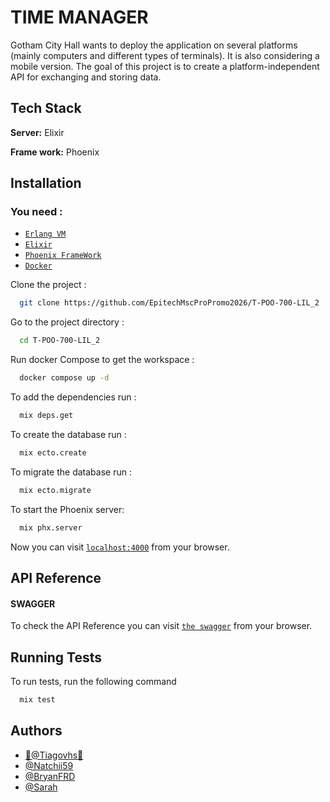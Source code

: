 
# TIME MANAGER

 Gotham City Hall wants to deploy the application on several platforms (mainly computers and different types of terminals). It is also considering a mobile version.
 The goal of this project is to create a platform-independent API for exchanging and storing data.


## Tech Stack

**Server:** Elixir

**Frame work:** Phoenix


## Installation

### You need :
- [``Erlang VM``](https://www.erlang.org/downloads.html)
- [`Elixir`](https://elixir-lang.org/install.html) 
- [``Phoenix FrameWork``](https://hexdocs.pm/phoenix/up_and_running.html)
- [``Docker``](https://www.docker.com/products/docker-desktop/)

    


Clone the project :

```bash
  git clone https://github.com/EpitechMscProPromo2026/T-POO-700-LIL_2
```

Go to the project directory :

```bash
  cd T-POO-700-LIL_2
```
Run docker Compose to get the workspace :

```bash
  docker compose up -d
```

To add the dependencies run :
```bash
  mix deps.get
```

To create the database run :

```bash
  mix ecto.create  
```

To migrate the database run :

```bash
  mix ecto.migrate
```


To start the Phoenix server:
```bash
  mix phx.server 
```
Now you can visit [`localhost:4000`](http://localhost:4000) from your browser.

## API Reference

#### SWAGGER

To check the API Reference you can visit [`the swagger`](http://localhost:4000/api/swagger) from your browser.


## Running Tests

To run tests, run the following command

```bash
  mix test
```






## Authors

- [🦍@Tiagovhs🐉](https://github.com/Tiagovhs)
- [@Natchii59](https://github.com/Natchii59)
- [@BryanFRD](https://github.com/BryanFRD)
- [@Sarah](https://github.com/dumbfacemonster)
